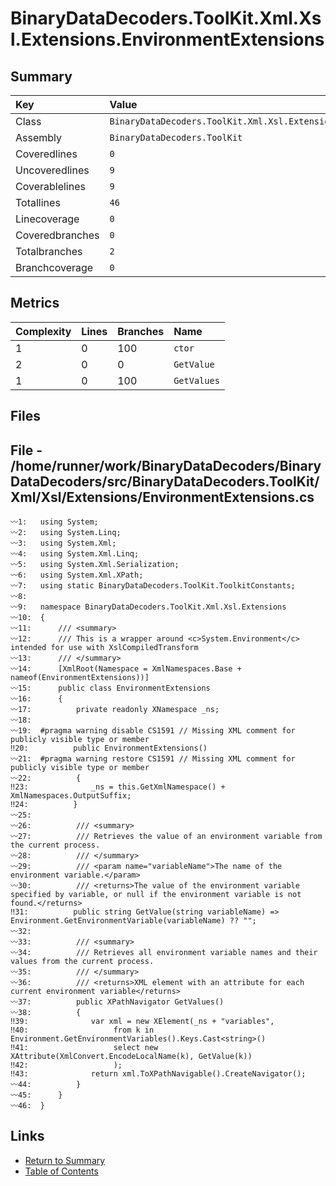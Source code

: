 ﻿# BinaryDataDecoders.ToolKit.Xml.Xsl.Extensions.EnvironmentExtensions

## Summary

| Key             | Value                                                                 |
| :-------------- | :-------------------------------------------------------------------- |
| Class           | `BinaryDataDecoders.ToolKit.Xml.Xsl.Extensions.EnvironmentExtensions` |
| Assembly        | `BinaryDataDecoders.ToolKit`                                          |
| Coveredlines    | `0`                                                                   |
| Uncoveredlines  | `9`                                                                   |
| Coverablelines  | `9`                                                                   |
| Totallines      | `46`                                                                  |
| Linecoverage    | `0`                                                                   |
| Coveredbranches | `0`                                                                   |
| Totalbranches   | `2`                                                                   |
| Branchcoverage  | `0`                                                                   |

## Metrics

| Complexity | Lines | Branches | Name        |
| :--------- | :---- | :------- | :---------- |
| 1          | 0     | 100      | `ctor`      |
| 2          | 0     | 0        | `GetValue`  |
| 1          | 0     | 100      | `GetValues` |

## Files

## File - /home/runner/work/BinaryDataDecoders/BinaryDataDecoders/src/BinaryDataDecoders.ToolKit/Xml/Xsl/Extensions/EnvironmentExtensions.cs

```CSharp
〰1:   using System;
〰2:   using System.Linq;
〰3:   using System.Xml;
〰4:   using System.Xml.Linq;
〰5:   using System.Xml.Serialization;
〰6:   using System.Xml.XPath;
〰7:   using static BinaryDataDecoders.ToolKit.ToolkitConstants;
〰8:   
〰9:   namespace BinaryDataDecoders.ToolKit.Xml.Xsl.Extensions
〰10:  {
〰11:      /// <summary>
〰12:      /// This is a wrapper around <c>System.Environment</c> intended for use with XslCompiledTransform
〰13:      /// </summary>
〰14:      [XmlRoot(Namespace = XmlNamespaces.Base + nameof(EnvironmentExtensions))]
〰15:      public class EnvironmentExtensions
〰16:      {
〰17:          private readonly XNamespace _ns;
〰18:  
〰19:  #pragma warning disable CS1591 // Missing XML comment for publicly visible type or member
‼20:          public EnvironmentExtensions()
〰21:  #pragma warning restore CS1591 // Missing XML comment for publicly visible type or member
〰22:          {
‼23:              _ns = this.GetXmlNamespace() + XmlNamespaces.OutputSuffix;
‼24:          }
〰25:  
〰26:          /// <summary>
〰27:          /// Retrieves the value of an environment variable from the current process.
〰28:          /// </summary>
〰29:          /// <param name="variableName">The name of the environment variable.</param>
〰30:          /// <returns>The value of the environment variable specified by variable, or null if the environment variable is not found.</returns>
‼31:          public string GetValue(string variableName) => Environment.GetEnvironmentVariable(variableName) ?? "";
〰32:  
〰33:          /// <summary>
〰34:          /// Retrieves all environment variable names and their values from the current process.
〰35:          /// </summary>
〰36:          /// <returns>XML element with an attribute for each current environment variable</returns>
〰37:          public XPathNavigator GetValues()
〰38:          {
‼39:              var xml = new XElement(_ns + "variables",
‼40:                   from k in Environment.GetEnvironmentVariables().Keys.Cast<string>()
‼41:                   select new XAttribute(XmlConvert.EncodeLocalName(k), GetValue(k))
‼42:                   );
‼43:              return xml.ToXPathNavigable().CreateNavigator();
〰44:          }
〰45:      }
〰46:  }
```

## Links

* [Return to Summary](Summary.md)
* [Table of Contents](../TOC.md)

